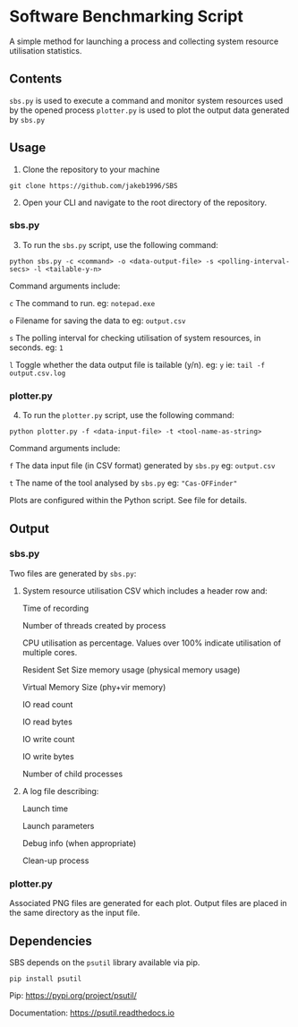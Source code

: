 # Software Benchmarking Script
A simple method for launching a process and collecting system resource utilisation statistics.

## Contents
`sbs.py` is used to execute a command and monitor system resources used by the opened process
`plotter.py` is used to plot the output data generated by `sbs.py`

## Usage
1. Clone the repository to your machine

```git clone https://github.com/jakeb1996/SBS```

2. Open your CLI and navigate to the root directory of the repository.

### sbs.py
3. To run the `sbs.py` script, use the following command:

```python sbs.py -c <command> -o <data-output-file> -s <polling-interval-secs> -l <tailable-y-n>```

Command arguments include:

`c` The command to run. eg: `notepad.exe`

`o` Filename for saving the data to eg: `output.csv`

`s` The polling interval for checking utilisation of system resources, in seconds. eg: `1`

`l` Toggle whether the data output file is tailable (y/n). eg: `y` ie: `tail -f output.csv.log`

### plotter.py
4. To run the `plotter.py` script, use the following command:

```python plotter.py -f <data-input-file> -t <tool-name-as-string>```

Command arguments include:

`f` The data input file (in CSV format) generated by `sbs.py` eg: `output.csv`

`t` The name of the tool analysed by `sbs.py` eg: `"Cas-OFFinder"`

Plots are configured within the Python script. See file for details.

## Output
### sbs.py
Two files are generated by `sbs.py`:
1. System resource utilisation CSV which includes a header row and:

	Time of recording

	Number of threads created by process

	CPU utilisation as percentage. Values over 100% indicate utilisation of multiple cores.

	Resident Set Size memory usage (physical memory usage)

	Virtual Memory Size (phy+vir memory)

	IO read count

	IO read bytes

	IO write count

	IO write bytes

	Number of child processes

2. A log file describing:

	Launch time

	Launch parameters

	Debug info (when appropriate)

	Clean-up process

### plotter.py
Associated PNG files are generated for each plot. Output files are placed in the same directory as the input file.

## Dependencies
SBS depends on the `psutil` library available via pip. 

`pip install psutil`

Pip: <https://pypi.org/project/psutil/>

Documentation: <https://psutil.readthedocs.io>